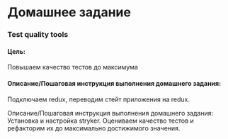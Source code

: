 # Домашнее задание  
### Test quality tools  
  
#### Цель:  
Повышаем качество тестов до максимума  
  
  
#### Описание/Пошаговая инструкция выполнения домашнего задания:  
Подключаем redux, переводим стейт приложения на redux.  
  
Описание/Пошаговая инструкция выполнения домашнего задания:
Установка и настройка stryker.
Оцениваем качество тестов и рефакторим их до максимально достижимого значения.
